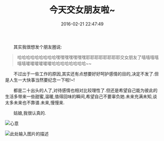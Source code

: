 ﻿---
title: 今天交女朋友啦~
date: 2016-02-21 22:47:49
tags: life

---

&#160; &#160; &#160; &#160;其实我很想发个朋友圈说:

> 哈哈哈哈哈哈哈哈哈嘿嘿嘿嘿嘿嘿嘿耶耶耶耶耶耶耶耶交女朋友了嘻嘻嘻嘻嘻嘻嚯嚯嚯嚯嚯嚯哈哈哈哈哈哈哈哈~~

&#160; &#160; &#160; &#160;不过出于一些工作的原因,其实还有点想要好好呵护感情的目的,决定不发了.但是人生一大快事当然要纪念一下啦!~!

&#160; &#160; &#160; &#160;都是二十出头的人了,对待感情也相对比较理性了.但还是希望自己能为彼此的生活多带来一些甜蜜,温暖,值得回味的瞬间,希望自己不要辜负她.未来充满未知,谈太多未来也不靠谱.未来,慢慢来.

&#160; &#160; &#160; &#160;姑娘,我很认真的.

![心意][1]
<!--more-->
![此处输入图片的描述][2]


  [1]: http://7xsrzn.com1.z0.glb.clouddn.com/flowerforgirl.jpeg
  [2]: http://7xsrzn.com1.z0.glb.clouddn.com/heartmean.jpeg
